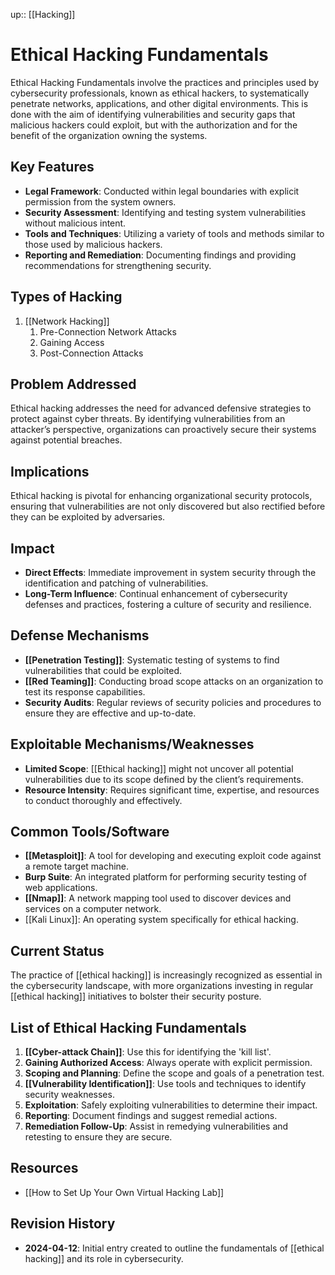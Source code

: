 up:: [[Hacking]]
# Ethical Hacking Fundamentals

Ethical Hacking Fundamentals involve the practices and principles used by cybersecurity professionals, known as ethical hackers, to systematically penetrate networks, applications, and other digital environments. This is done with the aim of identifying vulnerabilities and security gaps that malicious hackers could exploit, but with the authorization and for the benefit of the organization owning the systems.

## Key Features

- **Legal Framework**: Conducted within legal boundaries with explicit permission from the system owners.
- **Security Assessment**: Identifying and testing system vulnerabilities without malicious intent.
- **Tools and Techniques**: Utilizing a variety of tools and methods similar to those used by malicious hackers.
- **Reporting and Remediation**: Documenting findings and providing recommendations for strengthening security.

## Types of Hacking 

1. [[Network Hacking]]
	1. Pre-Connection Network Attacks
	2. Gaining Access
	3. Post-Connection Attacks

## Problem Addressed

Ethical hacking addresses the need for advanced defensive strategies to protect against cyber threats. By identifying vulnerabilities from an attacker’s perspective, organizations can proactively secure their systems against potential breaches.

## Implications

Ethical hacking is pivotal for enhancing organizational security protocols, ensuring that vulnerabilities are not only discovered but also rectified before they can be exploited by adversaries.

## Impact

- **Direct Effects**: Immediate improvement in system security through the identification and patching of vulnerabilities.
- **Long-Term Influence**: Continual enhancement of cybersecurity defenses and practices, fostering a culture of security and resilience.

## Defense Mechanisms

- **[[Penetration Testing]]**: Systematic testing of systems to find vulnerabilities that could be exploited.
- **[[Red Teaming]]**: Conducting broad scope attacks on an organization to test its response capabilities.
- **Security Audits**: Regular reviews of security policies and procedures to ensure they are effective and up-to-date.

## Exploitable Mechanisms/Weaknesses

- **Limited Scope**: [[Ethical hacking]] might not uncover all potential vulnerabilities due to its scope defined by the client’s requirements.
- **Resource Intensity**: Requires significant time, expertise, and resources to conduct thoroughly and effectively.

## Common Tools/Software

- **[[Metasploit]]**: A tool for developing and executing exploit code against a remote target machine.
- **Burp Suite**: An integrated platform for performing security testing of web applications.
- **[[Nmap]]**: A network mapping tool used to discover devices and services on a computer network.
- [[Kali Linux]]: An operating system specifically for ethical hacking. 

## Current Status

The practice of [[ethical hacking]] is increasingly recognized as essential in the cybersecurity landscape, with more organizations investing in regular [[ethical hacking]] initiatives to bolster their security posture.

## List of Ethical Hacking Fundamentals

1. **[[Cyber-attack Chain]]**: Use this for identifying the 'kill list'. 
2. **Gaining Authorized Access**: Always operate with explicit permission.
3. **Scoping and Planning**: Define the scope and goals of a penetration test.
4. **[[Vulnerability Identification]]**: Use tools and techniques to identify security weaknesses.
5. **Exploitation**: Safely exploiting vulnerabilities to determine their impact.
6. **Reporting**: Document findings and suggest remedial actions.
7. **Remediation Follow-Up**: Assist in remedying vulnerabilities and retesting to ensure they are secure.

## Resources

- [[How to Set Up Your Own Virtual Hacking Lab]]


## Revision History

- **2024-04-12**: Initial entry created to outline the fundamentals of [[ethical hacking]] and its role in cybersecurity.